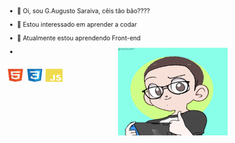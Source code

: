 - 👋 Oi, sou G.Augusto Saraiva, cêis tão bão????
- 👀 Estou interessado em aprender a codar
- 🌱 Atualmente estou aprendendo  Front-end

- <main>
  <img align="right" alt="Saraiva-desenho" height="200" width="250" src="https://github.com/G-Augusto-Saraiva/github-readme-stats/blob/master/download20230903124248.png">
</main>

  <div style="display: inline_block"><br>
  <img align="center" alt="Saraiva-HTML" height="30" width="40" src="https://raw.githubusercontent.com/devicons/devicon/master/icons/html5/html5-original.svg">
  <img align="center" alt="Saraiva-CSS" height="30" width="40" src="https://raw.githubusercontent.com/devicons/devicon/master/icons/css3/css3-original.svg">
   <img align="center" alt="Saraiva-Js" height="30" width="40" src="https://raw.githubusercontent.com/devicons/devicon/master/icons/javascript/javascript-plain.svg">
    </div>

<!---
G-Augusto-Saraiva/G-Augusto-Saraiva is a ✨ special ✨ repository because its `README.md` (this file) appears on your GitHub profile.
You can click the Preview link to take a look at your changes.
--->
